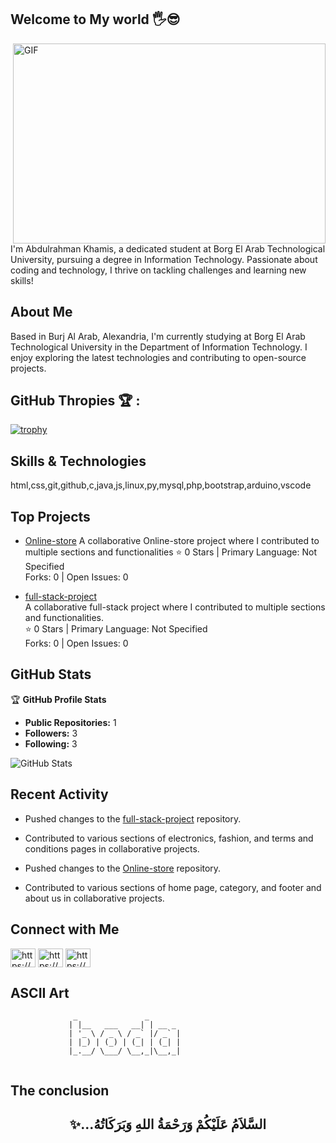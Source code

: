 ## Welcome to My world 🖐😎

<img align="right" alt="GIF" src="https://github.com/abhisheknaiidu/abhisheknaiidu/blob/master/code.gif?raw=true" width="500" height="320" />
<br>
I'm Abdulrahman Khamis, a dedicated student at Borg El Arab Technological University, pursuing a degree in Information Technology. Passionate about coding and technology, I thrive on tackling challenges and learning new skills!


## About Me

Based in Burj Al Arab, Alexandria, I'm currently studying at Borg El Arab Technological University in the Department of Information Technology. I enjoy exploring the latest technologies and contributing to open-source projects.


## GitHub Thropies 🏆 :

[![trophy](https://github-profile-trophy.vercel.app/?username=AnushkaWijegoonawardana97)](https://github.com/AnushkaWijegoonawardana97/github-profile-trophy)


## Skills & Technologies

html,css,git,github,c,java,js,linux,py,mysql,php,bootstrap,arduino,vscode

## Top Projects


- [Online-store](https://github.com/zezo2323/online_store)
A collaborative Online-store project where I contributed to multiple sections and functionalities
  ⭐ 0 Stars | Primary Language: Not Specified  
  Forks: 0 | Open Issues: 0

- [full-stack-project](https://github.com/zezo2323/full-stack-project)  
  A collaborative full-stack project where I contributed to multiple sections and functionalities.  
  ⭐ 0 Stars | Primary Language: Not Specified  
  Forks: 0 | Open Issues: 0


## GitHub Stats

🏆 **GitHub Profile Stats**  
- **Public Repositories:** 1  
- **Followers:** 3  
- **Following:** 3  

![GitHub Stats](https://github-readme-stats.vercel.app/api?username=boda1020&show_icons=true&theme=radical)


## Recent Activity

- Pushed changes to the [full-stack-project](https://github.com/zezo2323/full-stack-project) repository.    
- Contributed to various sections of electronics, fashion, and terms and conditions pages in collaborative projects.

- Pushed changes to the [Online-store](https://github.com/zezo2323/online_store) repository. 

- Contributed to various sections of home page, category, and footer and about us in collaborative projects.
 


## Connect with Me

<p align="left">
<a href="https://linkedin.com/in/https://www.linkedin.com/in/abdulrahman-khamis-ba164a355/" target="blank"><img align="center" src="https://raw.githubusercontent.com/rahuldkjain/github-profile-readme-generator/master/src/images/icons/Social/linked-in-alt.svg" alt="https://www.linkedin.com/in/abdulrahman-khamis-ba164a355/" height="30" width="40" /></a>
<a href="https://fb.com/https://www.facebook.com/abadalrhman.khamis" target="blank"><img align="center" src="https://raw.githubusercontent.com/rahuldkjain/github-profile-readme-generator/master/src/images/icons/Social/facebook.svg" alt="https://www.facebook.com/abadalrhman.khamis" height="30" width="40" /></a>
<a href="https://instagram.com/https://www.instagram.com/abadalrhman.khamis" target="blank"><img align="center" src="https://raw.githubusercontent.com/rahuldkjain/github-profile-readme-generator/master/src/images/icons/Social/instagram.svg" alt="https://www.instagram.com/abadalrhman.khamis" height="30" width="40" /></a>
</p>

## ASCII Art


```
              _               _       
             | |__   ___   __| | __ _
             | '_ \ / _ \ / _` |/ _` | 
             | |_) | (_) | (_| | (_| | 
             |_.__/ \___/ \__,_|\__,_|
                                            
```

## The conclusion

<div align='center'>

## <b>✨...السَّلاَمُ عَلَيْكُمْ وَرَحْمَةُ اللهِ وَبَرَكَاتُهُ</b>

</div>
